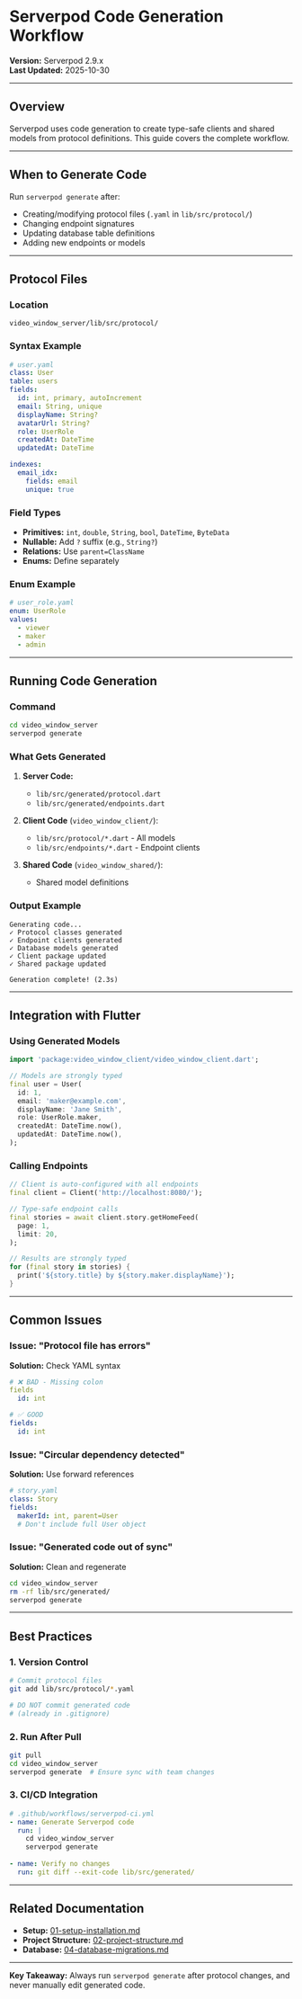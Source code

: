# Serverpod Code Generation Workflow

**Version:** Serverpod 2.9.x  
**Last Updated:** 2025-10-30

---

## Overview

Serverpod uses code generation to create type-safe clients and shared models from protocol definitions. This guide covers the complete workflow.

---

## When to Generate Code

Run `serverpod generate` after:
- Creating/modifying protocol files (`.yaml` in `lib/src/protocol/`)
- Changing endpoint signatures
- Updating database table definitions
- Adding new endpoints or models

---

## Protocol Files

### Location
`video_window_server/lib/src/protocol/`

### Syntax Example

```yaml
# user.yaml
class: User
table: users
fields:
  id: int, primary, autoIncrement
  email: String, unique
  displayName: String?
  avatarUrl: String?
  role: UserRole
  createdAt: DateTime
  updatedAt: DateTime

indexes:
  email_idx:
    fields: email
    unique: true
```

### Field Types
- **Primitives:** `int`, `double`, `String`, `bool`, `DateTime`, `ByteData`
- **Nullable:** Add `?` suffix (e.g., `String?`)
- **Relations:** Use `parent=ClassName`
- **Enums:** Define separately

### Enum Example

```yaml
# user_role.yaml
enum: UserRole
values:
  - viewer
  - maker
  - admin
```

---

## Running Code Generation

### Command

```bash
cd video_window_server
serverpod generate
```

### What Gets Generated

1. **Server Code:**
   - `lib/src/generated/protocol.dart`
   - `lib/src/generated/endpoints.dart`

2. **Client Code** (`video_window_client/`):
   - `lib/src/protocol/*.dart` - All models
   - `lib/src/endpoints/*.dart` - Endpoint clients

3. **Shared Code** (`video_window_shared/`):
   - Shared model definitions

### Output Example

```
Generating code...
✓ Protocol classes generated
✓ Endpoint clients generated
✓ Database models generated
✓ Client package updated
✓ Shared package updated

Generation complete! (2.3s)
```

---

## Integration with Flutter

### Using Generated Models

```dart
import 'package:video_window_client/video_window_client.dart';

// Models are strongly typed
final user = User(
  id: 1,
  email: 'maker@example.com',
  displayName: 'Jane Smith',
  role: UserRole.maker,
  createdAt: DateTime.now(),
  updatedAt: DateTime.now(),
);
```

### Calling Endpoints

```dart
// Client is auto-configured with all endpoints
final client = Client('http://localhost:8080/');

// Type-safe endpoint calls
final stories = await client.story.getHomeFeed(
  page: 1,
  limit: 20,
);

// Results are strongly typed
for (final story in stories) {
  print('${story.title} by ${story.maker.displayName}');
}
```

---

## Common Issues

### Issue: "Protocol file has errors"
**Solution:** Check YAML syntax
```yaml
# ❌ BAD - Missing colon
fields
  id: int

# ✅ GOOD
fields:
  id: int
```

### Issue: "Circular dependency detected"
**Solution:** Use forward references
```yaml
# story.yaml
class: Story
fields:
  makerId: int, parent=User
  # Don't include full User object
```

### Issue: "Generated code out of sync"
**Solution:** Clean and regenerate
```bash
cd video_window_server
rm -rf lib/src/generated/
serverpod generate
```

---

## Best Practices

### 1. Version Control
```bash
# Commit protocol files
git add lib/src/protocol/*.yaml

# DO NOT commit generated code
# (already in .gitignore)
```

### 2. Run After Pull
```bash
git pull
cd video_window_server
serverpod generate  # Ensure sync with team changes
```

### 3. CI/CD Integration
```yaml
# .github/workflows/serverpod-ci.yml
- name: Generate Serverpod code
  run: |
    cd video_window_server
    serverpod generate
    
- name: Verify no changes
  run: git diff --exit-code lib/src/generated/
```

---

## Related Documentation

- **Setup:** [01-setup-installation.md](./01-setup-installation.md)
- **Project Structure:** [02-project-structure.md](./02-project-structure.md)
- **Database:** [04-database-migrations.md](./04-database-migrations.md)

---

**Key Takeaway:** Always run `serverpod generate` after protocol changes, and never manually edit generated code.
